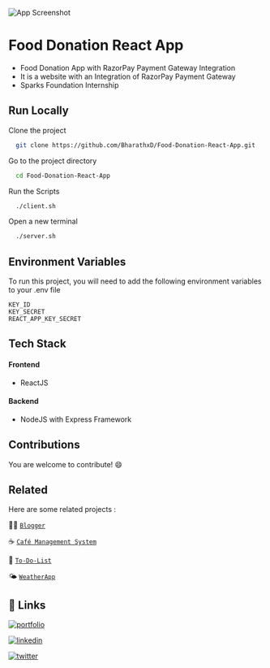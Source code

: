 


![App Screenshot](https://i.postimg.cc/HkvTJZ3L/Screenshot-2022-11-07-at-10-12-48-AM.png)
# Food Donation React App

- Food Donation App with RazorPay Payment Gateway Integration
- It is a website with an Integration of RazorPay Payment Gateway
- Sparks Foundation Internship


## Run Locally

Clone the project

```bash
  git clone https://github.com/BharathxD/Food-Donation-React-App.git
```

Go to the project directory

```bash
  cd Food-Donation-React-App
```

Run the Scripts

```bash
  ./client.sh
```

Open a new terminal

```bash
  ./server.sh
```

## Environment Variables

To run this project, you will need to add the following environment variables to your .env file

`KEY_ID`  
`KEY_SECRET`  
`REACT_APP_KEY_SECRET`  

## Tech Stack

#### Frontend

- ReactJS

#### Backend 

- NodeJS with Express Framework

## Contributions

You are welcome to contribute! 😄
## Related

Here are some related projects :

✍🏻 [`Blogger`](https://github.com/BharathxD/Blogger) 

☕️ [`Café Management System`](https://github.com/BharathxD/Cafe-Management-System) 

📝 [`To-Do-List`](https://github.com/BharathxD/To-Do-List) 

🌤 [`WeatherApp`](https://github.com/BharathxD/WeatherApp) 

## 🔗 Links
[![portfolio](https://img.shields.io/badge/my_portfolio-000?style=for-the-badge&logo=ko-fi&logoColor=white)](https://bharathbandi.me)

[![linkedin](https://img.shields.io/badge/linkedin-0A66C2?style=for-the-badge&logo=linkedin&logoColor=white)](https://www.linkedin.com/in/bharath-lakshman-9a9898239/)

[![twitter](https://img.shields.io/badge/twitter-1DA1F2?style=for-the-badge&logo=twitter&logoColor=white)](https://twitter.com/Bharath_uwu)


